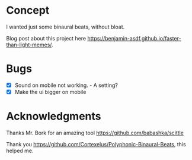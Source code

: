 # Concept
I wanted just some binaural beats, without bloat.

Blog post about this project here https://benjamin-asdf.github.io/faster-than-light-memes/.

# Bugs

* [X] Sound on mobile not working. - A setting?
* [X] Make the ui bigger on mobile

# Acknowledgments

Thanks Mr. Bork for an amazing tool https://github.com/babashka/scittle

Thank you https://github.com/Cortexelus/Polyphonic-Binaural-Beats,
this helped me.
